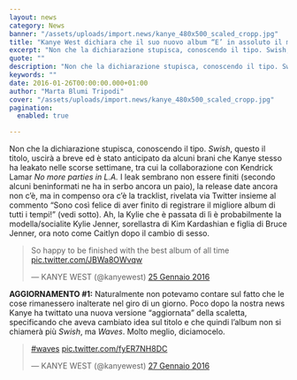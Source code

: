 ```yaml
---
layout: news
category: News
banner: "/assets/uploads/import.news/kanye_480x500_scaled_cropp.jpg"
title: "Kanye West dichiara che il suo nuovo album “E’ in assoluto il migliore di tutti i tempi”"
excerpt: "Non che la dichiarazione stupisca, conoscendo il tipo. Swish, questo il titolo, uscirà a breve ed è stato anticipato da alcuni brani che Kanye stesso ha leakato nelle scorse settimane, tra cui la collaborazione con Kendrick Lamar No more parties in L.A. I leak sembrano non essere finiti (secondo alcuni beninformati ne ha in serbo ancora [&hellip"
quote: ""
description: "Non che la dichiarazione stupisca, conoscendo il tipo. Swish, questo il titolo, uscirà a breve ed è stato anticipato da alcuni brani che Kanye stesso ha leakato nelle scorse settimane, tra cui la collaborazione con Kendrick Lamar No more parties in L.A. I leak sembrano non essere finiti (secondo alcuni beninformati ne ha in serbo ancora [&hellip"
keywords: ""
date: 2016-01-26T00:00:00.000+01:00
author: "Marta Blumi Tripodi"
cover: "/assets/uploads/import.news/kanye_480x500_scaled_cropp.jpg"
pagination:
  enabled: true

---
```


Non che la dichiarazione stupisca, conoscendo il tipo. _Swish_, questo il titolo, uscirà a breve ed è stato anticipato da alcuni brani che Kanye stesso ha leakato nelle scorse settimane, tra cui la collaborazione con Kendrick Lamar _No more parties in L.A._ I leak sembrano non essere finiti (secondo alcuni beninformati ne ha in serbo ancora un paio), la release date ancora non c’è, ma in compenso ora c’è la tracklist, rivelata via Twitter insieme al commento “Sono così felice di aver finito di registrare il migliore album di tutti i tempi!” (vedi sotto). Ah, la Kylie che è passata di lì è probabilmente la modella/socialite Kylie Jenner, sorellastra di Kim Kardashian e figlia di Bruce Jenner, ora noto come Caitlyn dopo il cambio di sesso.

> So happy to be finished with the best album of all time [pic.twitter.com/JBWa8OWvqw](https://t.co/JBWa8OWvqw)
> 
> — KANYE WEST (@kanyewest) [25 Gennaio 2016](https://twitter.com/kanyewest/status/691489910293991424)

**AGGIORNAMENTO #1:** Naturalmente non potevamo contare sul fatto che le cose rimanessero inalterate nel giro di un giorno. Poco dopo la nostra news Kanye ha twittato una nuova versione “aggiornata” della scaletta, specificando che aveva cambiato idea sul titolo e che quindi l’album non si chiamerà più _Swish_, ma _Waves_. Molto meglio, diciamocelo.

> [#waves](https://twitter.com/hashtag/waves?src=hash) [pic.twitter.com/fyER7NH8DC](https://t.co/fyER7NH8DC)
> 
> — KANYE WEST (@kanyewest) [27 Gennaio 2016](https://twitter.com/kanyewest/status/692175106286682112) 